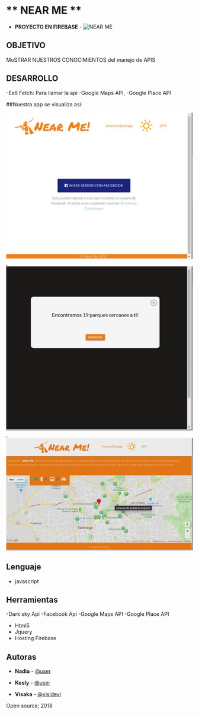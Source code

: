 
# ** NEAR ME **
- **PROYECTO EN FIREBASE** - ![NEAR ME](https://findme-visidevi.firebaseapp.com)

##  **OBJETIVO**
MoSTRAR NUESTROS CONOCIMIENTOS del manejo de APIS

##  **DESARROLLO**

-Es6 Fetch: Para llamar la api
-Google Maps API, -Google Place API

##Nuestra app se visualiza asi:

![Alt text](assets/img/capture5.jpeg),
![Alt text](assets/img/capture2.jpeg),
![Alt text](assets/img/capture4.jpeg)

##  Lenguaje 
- javascript

##  Herramientas
-Dark sky Api
-Facebook Api
-Google Maps API 
-Google Place API
- Html5
- Jquery
- Hosting Firebase

## Autoras
- **Nadia** - [@user](https://github.com/user)
- **Kesly** - [@user](https://github.com/user)

- **Visaka** - [@visidevi](https://github.com/visidevi)



Open source; 2018
